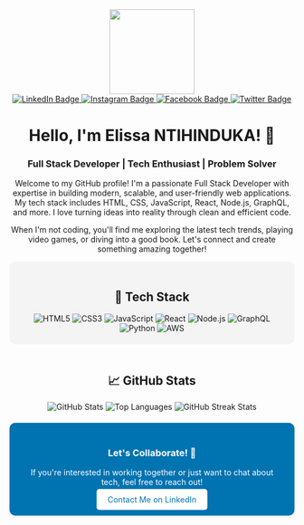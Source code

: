 <div id="header" align="center">
  <img src="https://media.giphy.com/media/3oKIPnAiaMCws8nOsE/giphy.gif" width="150"/>
  <div id="badges">
    <a href="https://www.linkedin.com/in/elissa-ntihinduka-282200271/">
      <img src="https://img.shields.io/badge/LinkedIn-0A66C2?style=for-the-badge&logo=linkedin&logoColor=white" alt="LinkedIn Badge"/>
    </a>
    <a href="https://www.instagram.com/">
      <img src="https://img.shields.io/badge/Instagram-E4405F?style=for-the-badge&logo=instagram&logoColor=white" alt="Instagram Badge"/>
    </a>
    <a href="https://web.facebook.com/#">
      <img src="https://img.shields.io/badge/Facebook-1877F2?style=for-the-badge&logo=facebook&logoColor=white" alt="Facebook Badge"/>
    </a>
    <a href="https://twitter.com/elissantihindu1">
      <img src="https://img.shields.io/badge/Twitter-1DA1F2?style=for-the-badge&logo=twitter&logoColor=white" alt="Twitter Badge"/>
    </a>
    <!-- Add more badges here -->
  </div>
</div>

<div id="HeaderTitle" align="center">
  <h1>Hello, I'm Elissa NTIHINDUKA! 👋</h1>
  <h3>Full Stack Developer | Tech Enthusiast | Problem Solver</h3>
</div>

<div class="text" style="text-align: center; max-width: 800px; margin: 0 auto;">
  <p>Welcome to my GitHub profile! I'm a passionate Full Stack Developer with expertise in building modern, scalable, and user-friendly web applications. My tech stack includes HTML, CSS, JavaScript, React, Node.js, GraphQL, and more. I love turning ideas into reality through clean and efficient code.</p>
  <p>When I'm not coding, you'll find me exploring the latest tech trends, playing video games, or diving into a good book. Let's connect and create something amazing together!</p>
</div>

<!-- Tech Stack Section -->
<div id="tech-stack" align="center" style="padding: 20px; background-color: #f4f4f4; border-radius: 10px;">
  <h2>🚀 Tech Stack</h2>
  <div>
    <img src="https://img.shields.io/badge/HTML5-E34F26?style=for-the-badge&logo=html5&logoColor=white" alt="HTML5"/>
    <img src="https://img.shields.io/badge/CSS3-1572B6?style=for-the-badge&logo=css3&logoColor=white" alt="CSS3"/>
    <img src="https://img.shields.io/badge/JavaScript-F7DF1E?style=for-the-badge&logo=javascript&logoColor=black" alt="JavaScript"/>
    <img src="https://img.shields.io/badge/React-61DAFB?style=for-the-badge&logo=react&logoColor=black" alt="React"/>
    <img src="https://img.shields.io/badge/Node.js-339933?style=for-the-badge&logo=node.js&logoColor=white" alt="Node.js"/>
    <img src="https://img.shields.io/badge/GraphQL-E10098?style=for-the-badge&logo=graphql&logoColor=white" alt="GraphQL"/>
    <img src="https://img.shields.io/badge/Python-3776AB?style=for-the-badge&logo=python&logoColor=white" alt="Python"/>
    <img src="https://img.shields.io/badge/AWS-232F3E?style=for-the-badge&logo=amazon-aws&logoColor=white" alt="AWS"/>
    <!-- Add more icons here -->
  </div>
</div>

<!-- GitHub Stats Section -->
<div id="github-stats" align="center" style="padding: 20px;">
  <h2>📈 GitHub Stats</h2>
  <div>
    <img src="https://github-readme-stats.vercel.app/api?username=NTElissa&theme=radical&hide_border=false&include_all_commits=true&count_private=false" alt="GitHub Stats"/>
    <img src="https://github-readme-stats.vercel.app/api/top-langs/?username=NTElissa&theme=radical&hide_border=false&include_all_commits=true&count_private=false&layout=compact" alt="Top Languages"/>
    <img src="https://github-readme-streak-stats.herokuapp.com/?user=NTElissa&theme=radical&hide_border=false" alt="GitHub Streak Stats"/>
  </div>
</div>

<!-- Call to Action Section -->
<div id="cta" align="center" style="padding: 20px; background-color: #0073b1; border-radius: 10px;">
  <h3 style="color: white;">Let's Collaborate! 🚀</h3>
  <p style="color: white;">If you're interested in working together or just want to chat about tech, feel free to reach out!</p>
  <a href="https://www.linkedin.com/in/elissa-ntihinduka-282200271/" style="padding: 10px 20px; background-color: white; color: #0073b1; text-decoration: none; border-radius: 5px;">Contact Me on LinkedIn</a>
</div>
